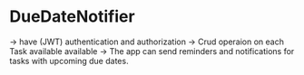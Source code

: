 # DueDateNotifier
-> have (JWT) authentication and authorization
-> Crud operaion on each Task available available
-> The app can send reminders and notifications for tasks with upcoming due dates.
